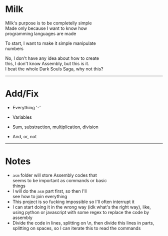 # Milk

Milk's purpose is to be completelly simple  
Made only because I want to know how  
programming languages are made  

To start, I want to make it simple manipulate  
numbers  

No, I don't have any idea about how to create  
this, I don't know Assembly, but this is it.  
I beat the whole Dark Souls Saga, why not this?  

---

# Add/Fix

- Everything '-'
- Variables
  
- Sum, substraction, multiplication, division
- And, or, not

---

# Notes

- `asm` folder will store Assembly codes that  
  seems to be important as commands or basic  
  things
- I will do the `asm` part first, so then I'll  
  see how to join everything
- This project is so fucking impossible so I'll often interrupt it
- I can start doing it in the wrong way (idk what's the right way), like, using python or javascript with some regex to replace the code by assembly
- Divide the code in lines, splitting on \n, then divide this lines in parts, splitting on spaces, so I can iterate this to read the commands
